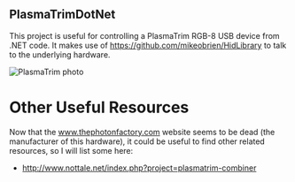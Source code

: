 PlasmaTrimDotNet
----------------

This project is useful for controlling a PlasmaTrim RGB-8 USB device from .NET code.
It makes use of https://github.com/mikeobrien/HidLibrary to talk to the underlying hardware.

![PlasmaTrim photo](https://ksr-ugc.imgix.net/assets/001/011/154/c237d8b7c4d1dada9348fc0a81adff5c_original.jpg?w=680&fit=max&v=1381360906&auto=format&q=92&s=0078eb9e385741d2a03624f2b9ee1275)

# Other Useful Resources

Now that the www.thephotonfactory.com website seems to be dead (the manufacturer of this hardware), it could be useful to find other related resources, so I will list some here:
- http://www.nottale.net/index.php?project=plasmatrim-combiner
